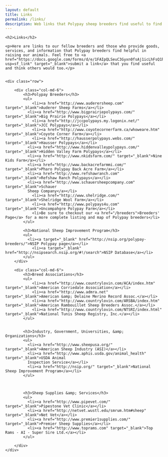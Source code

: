 ```yaml
---
layout: default
title: Links
permalink: /links/
description: Web links that Polypay sheep breeders find useful to find other breeders and supplies that they need to maintain their flocks.
---
```


<div class="links">

	<h2>Links</h2>

	<p>Here are links to our fellow breeders and those who provide goods, services, and information that Polypay breeders find helpful in raising our animals. Feel free to <a href="https://docs.google.com/forms/d/e/1FAIpQLSeuC3Gyxn0fsAj1icLhFsQ1hkmV0qPn39RYiIsbhioGmy_Vpg/viewform?usp=sf_link" target="_blank">submit a link</a> that you find useful and think others would too.</p>


	<div class="row">

		<div class="col-md-6">
			<h3>Polypay Breeders</h3>
			<ul>
				<li><a href="http://www.auderersheep.com" target="_blank">Auderer Sheep Farms</a></li>
			  <li><a href="http://www.bigprairiepolypays.com/" target="_blank">Big Prairie Polypays</a></li>
				<li><a href="http://jccpolypays.my.logonix.net/" target="_blank">JCC Polypays</a></li>
				<li><a href="http://www.coyotecornerfarm.ca/whoweare.htm" target="_blank">Coyote Corner Farm</a></li>
				<li><a href="http://hausserpolypays.webs.com/" target="_blank">Hausser Polypays</a></li>
			  <li><a href="http://www.hiddenvalleypolypays.com/" target="_blank">Hidden Valley Farm Polypays</a></li>
			  <li><a href="http://www.nkidsfarm.com/" target="_blank">Nine Kids Farm</a></li>
			  <li><a href="http://www.backacrefarmmi.com/" target="_blank">Pharo Polypay Back Acre Farm</a></li>
			  <li><a href="http://www.refshawranch.com" target="_blank">Refshaw Ranch Polypays</a></li>
			  <li><a href="http://www.schauersheepcompany.com" target="_blank">Schauer
			  Sheep Company</a></li>
				<li><a href="http://www.shelridge.com/" target="_blank">Shelridge Wool Farm</a></li>
				<li><a href="http://www.polypays4u.com" target="_blank">Uncompahgre Polypay Farm</a></li>
				<li>Be sure to checkout our <a href="/breeders">Breeders' Page</a> for a more complete listing and map of Polypay breeders</li>
			</ul>

			<h3>National Sheep Improvement Program</h3>
			<ul>
			  <li><a target="_blank" href="http://nsip.org/polypay-breeders/">NSIP Polypay page</a></li>
				<li><a target="_blank" href="http://nsipsearch.nsip.org/#!/search">NSIP Database</a></li>
			</ul>
		</div>

		<div class="col-md-6">
			<h3>Breed Associations</h3>
			<ul>
				<li><a href="http://www.countrylovin.com/ACA/index.htm" target="_blank">American Corriedale Association</a></li>
				<li><a href="http://www.admra.net" target="_blank">American &amp; Delaine Merino Record Assoc.</a></li>
				<li><a href="http://www.countrylovin.com/ARSBA/index.htm" target="_blank">American Rambouillet Sheep Breeders Assoc.</a></li>
				<li><a href="http://www.countrylovin.com/NTSRI/index.html" target="_blank">National Tunis Sheep Registry, Inc.</a></li>
			</ul>


			<h3>Industry, Government, Universities, &amp; Organizations</h3>
			<ul>
			  <li><a href="http://www.sheepusa.org/" target="_blank">American Sheep Industry (ASI)</a></li>
			  <li><a href="http://www.aphis.usda.gov/animal_health" target="_blank">USDA Animal
			  Inspection Service</a></li>
			  <li><a href="http://nsip.org/" target="_blank">National Sheep Improvement Program</a></li>
			</ul>



			<h3>Sheep Supplies &amp; Services</h3>
			<ul>
			  <li><a href="http://www.pipevet.com/" target="_blank">Pipestone Vet Clinic</a></li>
			  <li><a href="http://netvet.wustl.edu/smrum.htm#sheep" target="_blank">Net Vet</a></li>
			  <li><a href="http://www.premier1supplies.com/" target="_blank">Premier Sheep Supplies</a></li>
			  <li><a href="http://www.toprams.com" target="_blank">Top Rams - AI - Super Sire Ltd.</a></li>
			</ul>

		</div>
	</div>
</div>
